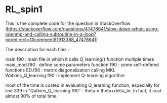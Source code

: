 # RL_spin1

This is the complete code for the question in StackOverflow (https://stackoverflow.com/questions/47478641/slow-down-when-using-openmp-and-calling-subroutine-in-a-loop?noredirect=1#comment81913388_47478641)

The description for each files :

main.f90 : main file in which it calls Q_learning() function multiple times
main_mod.f90 : define some parameters
function.f90 : some self-defined functions
ED.f90 : matrix diagonalization calling MKL
Watkins_Q_learning.f90 : implement Q-learning algorithm


most of the time is costed in evaluating Q_learning function, especially for line 339 in "Qatkins_Q_learning.f90" : theta = theta+delta_te. In fact, it cost almost 90% of total time.
